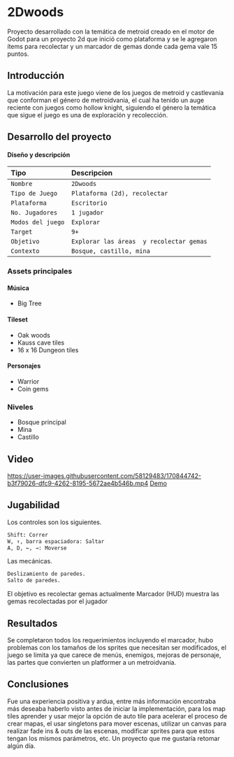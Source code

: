 
# 2Dwoods

Proyecto desarrollado con la temática de metroid creado en el motor de Godot para un proyecto 2d que inició como plataforma y se le agregaron ítems para recolectar y un marcador de gemas donde cada gema vale 15 puntos.

## Introducción

La motivación para este juego viene de los juegos de metroid y castlevania que conforman el género de metroidvania, el cual ha tenido un auge reciente con juegos como hollow knight, siguiendo el género la temática que sigue el juego es una de exploración y recolección.

## Desarrollo del proyecto

#### Diseño y descripción


| Tipo | Descripcion     |
| :-------- | :------- | 
| `Nombre` | `2Dwoods` | 
| `Tipo de Juego` | `Plataforma (2d), recolectar` | 
| `Plataforma` | `Escritorio` | 
| `No. Jugadores` | `1 jugador` | 
| `Modos del juego` | `Explorar` | 
| `Target` | `9+ ` | 
| `Objetivo` | `Explorar las áreas  y recolectar gemas` | 
| `Contexto` | `Bosque, castillo, mina` | 



### Assets principales

#### Música

- Big Tree

#### Tileset

- Oak woods
- Kauss cave tiles
- 16 x 16 Dungeon tiles

#### Personajes

- Warrior
- Coin gems

### Niveles

- Bosque principal
- Mina
- Castillo

## Video

https://user-images.githubusercontent.com/58129483/170844742-b3f79026-dfc9-4262-8195-5672ae4b546b.mp4
[Demo](https://youtu.be/_V7Q2Pp2TO4)


## Jugabilidad

Los controles son los siguientes.

```bash
Shift: Correr
W, ↑, barra espaciadora: Saltar
A, D, ←, →: Moverse
```

Las mecánicas.

```bash
Deslizamiento de paredes.
Salto de paredes.
```

El objetivo es recolectar gemas actualmente
Marcador (HUD) muestra las gemas recolectadas por el jugador

## Resultados

Se completaron todos los requerimientos incluyendo el marcador, hubo problemas con los tamaños de los sprites que necesitan ser modificados, el juego se limita ya que carece de menús, enemigos,  mejoras de personaje, las partes que convierten un platformer a un metroidvania.


## Conclusiones

Fue una experiencia positiva y ardua, entre más información encontraba más deseaba haberlo visto antes de iniciar la implementación, para los map tiles aprender y usar mejor la opción de auto tile para acelerar el proceso de crear mapas, el usar singletons para mover escenas, utilizar un canvas para realizar fade ins & outs de las escenas, modificar sprites para que estos tengan los mismos parámetros, etc. Un proyecto que me gustaría retomar algún día.


